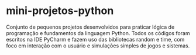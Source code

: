 # mini-projetos-python
Conjunto de pequenos projetos desenvolvidos para praticar lógica de programação e fundamentos da linguagem Python. Todos os códigos foram escritos na IDE PyCharm e fazem uso das bibliotecas random e time, com foco em interação com o usuário e simulações simples de jogos e sistemas.
